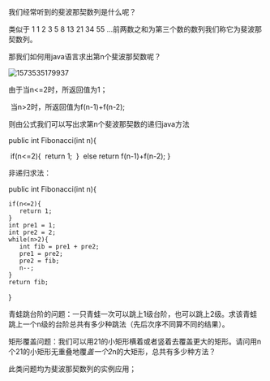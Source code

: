 我们经常听到的斐波那契数列是什么呢？

类似于 1  1  2  3  5  8  13  21  34  55 ...前两数之和为第三个数的数列我们称它为斐波那契数列。

那我们如何用java语言求出第n个斐波那契数呢？

![1573535179937](C:\Users\帅哥哥的拯救者\AppData\Roaming\Typora\typora-user-images\1573535179937.png)

由于当n<=2时，所返回值为1；

​       当n>2时，所返回值为f(n-1)+f(n-2);

则由公式我们可以写出求第n个斐波那契数的递归java方法

public int Fibonacci(int n){

​	if(n<=2){
​	   return 1;
​	}
​	else return f(n-1)+f(n-2);
}

非递归求法：

public int Fibonacci(int n){
	
	if(n<=2){
	   return 1;
	}
	int pre1 = 1;
	int pre2 = 2;
	while(n>2){
	   int fib = pre1 + pre2;
	   pre1 = pre2;
	   pre2 = fib;
	   n--;
	}
	return fib;
}

青蛙跳台阶的问题：一只青蛙一次可以跳上1级台阶，也可以跳上2级。求该青蛙跳上一个n级的台阶总共有多少种跳法（先后次序不同算不同的结果）。

矩形覆盖问题：我们可以用21的小矩形横着或者竖着去覆盖更大的矩形。请问用n个21的小矩形无重叠地覆*盖一个2*n的大矩形，总共有多少种方法？

此类问题均为斐波那契数列的实例应用；